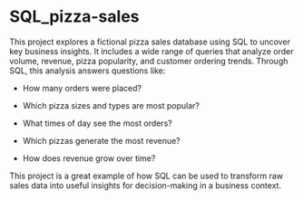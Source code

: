 # SQL_pizza-sales

This project explores a fictional pizza sales database using SQL to uncover key business insights. 
It includes a wide range of queries that analyze order volume, revenue, pizza popularity, and customer ordering trends.
Through SQL, this analysis answers questions like:

- How many orders were placed?

- Which pizza sizes and types are most popular?

- What times of day see the most orders?

- Which pizzas generate the most revenue?

- How does revenue grow over time?

This project is a great example of how SQL can be used to transform raw sales data into useful insights for decision-making in a business context.
